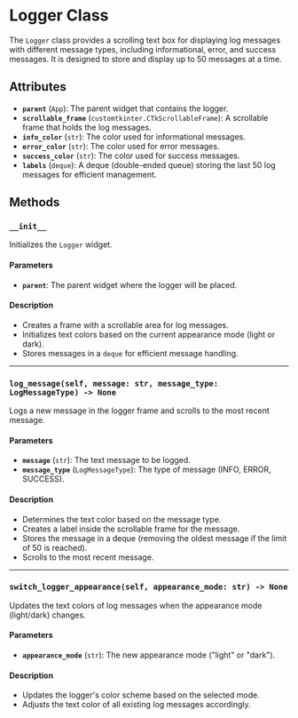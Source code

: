 # Logger Class

The `Logger` class provides a scrolling text box for displaying log messages with different message types, including informational, error, and success messages. It is designed to store and display up to 50 messages at a time.

## Attributes

- **`parent`** (`App`): The parent widget that contains the logger.
- **`scrollable_frame`** (`customtkinter.CTkScrollableFrame`): A scrollable frame that holds the log messages.
- **`info_color`** (`str`): The color used for informational messages.
- **`error_color`** (`str`): The color used for error messages.
- **`success_color`** (`str`): The color used for success messages.
- **`labels`** (`deque`): A deque (double-ended queue) storing the last 50 log messages for efficient management.

## Methods

### `__init__`

Initializes the `Logger` widget.

#### Parameters
- **`parent`**: The parent widget where the logger will be placed.

#### Description
- Creates a frame with a scrollable area for log messages.
- Initializes text colors based on the current appearance mode (light or dark).
- Stores messages in a `deque` for efficient message handling.

---

### `log_message(self, message: str, message_type: LogMessageType) -> None`

Logs a new message in the logger frame and scrolls to the most recent message.

#### Parameters
- **`message`** (`str`): The text message to be logged.
- **`message_type`** (`LogMessageType`): The type of message (INFO, ERROR, SUCCESS).

#### Description
- Determines the text color based on the message type.
- Creates a label inside the scrollable frame for the message.
- Stores the message in a deque (removing the oldest message if the limit of 50 is reached).
- Scrolls to the most recent message.

---

### `switch_logger_appearance(self, appearance_mode: str) -> None`

Updates the text colors of log messages when the appearance mode (light/dark) changes.

#### Parameters
- **`appearance_mode`** (`str`): The new appearance mode ("light" or "dark").

#### Description
- Updates the logger's color scheme based on the selected mode.
- Adjusts the text color of all existing log messages accordingly.
